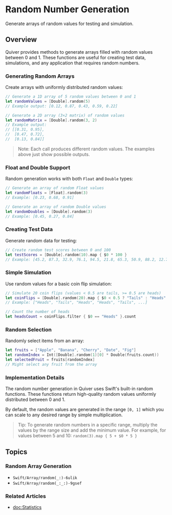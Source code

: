 # Random Number Generation

Generate arrays of random values for testing and simulation.

## Overview

Quiver provides methods to generate arrays filled with random values between 0 and 1. These functions are useful for creating test data, simulations, and any application that requires random numbers.

### Generating Random Arrays

Create arrays with uniformly distributed random values:

```swift
// Generate a 1D array of 5 random values between 0 and 1
let randomValues = [Double].random(5)  
// Example output: [0.12, 0.87, 0.43, 0.59, 0.22]

// Generate a 2D array (3×2 matrix) of random values
let randomMatrix = [Double].random(3, 2)  
// Example output:
// [[0.31, 0.95], 
//  [0.47, 0.72], 
//  [0.13, 0.84]]
```

> Note: Each call produces different random values. The examples above just show possible outputs.

### Float and Double Support

Random generation works with both `Float` and `Double` types:

```swift
// Generate an array of random Float values
let randomFloats = [Float].random(3)  
// Example: [0.23, 0.68, 0.91]

// Generate an array of random Double values
let randomDoubles = [Double].random(3)  
// Example: [0.45, 0.27, 0.84]
```

### Creating Test Data

Generate random data for testing:

```swift
// Create random test scores between 0 and 100
let testScores = [Double].random(10).map { $0 * 100 }
// Example: [45.2, 87.3, 32.9, 76.1, 94.5, 21.8, 65.3, 50.9, 88.2, 12.7]
```

### Simple Simulation

Use random values for a basic coin flip simulation:

```swift
// Simulate 20 coin flips (values < 0.5 are tails, >= 0.5 are heads)
let coinFlips = [Double].random(20).map { $0 < 0.5 ? "Tails" : "Heads" }
// Example: ["Heads", "Tails", "Heads", "Heads", "Tails", ...]

// Count the number of heads
let headsCount = coinFlips.filter { $0 == "Heads" }.count
```

### Random Selection

Randomly select items from an array:

```swift
let fruits = ["Apple", "Banana", "Cherry", "Date", "Fig"]
let randomIndex = Int([Double].random(1)[0] * Double(fruits.count))
let selectedFruit = fruits[randomIndex]
// Might select any fruit from the array
```

### Implementation Details

The random number generation in Quiver uses Swift's built-in random functions. These functions return high-quality random values uniformly distributed between 0 and 1.

By default, the random values are generated in the range `[0, 1]` which you can scale to any desired range by simple multiplication.

> Tip: To generate random numbers in a specific range, multiply the values by the range size and add the minimum value. For example, for values between 5 and 10: `random(3).map { 5 + $0 * 5 }`

## Topics

### Random Array Generation
- ``Swift/Array/random(_:)-6ulik``  
- ``Swift/Array/random(_:_:)-9gsef``  

### Related Articles
- <doc:Statistics>
```
